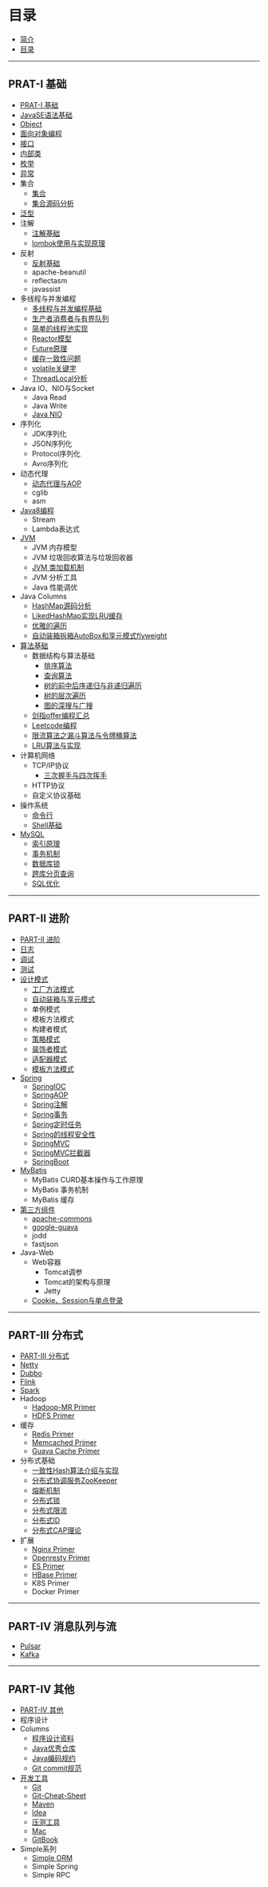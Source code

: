 # 目录

* [简介](README.md)
* [目录](CONTENT.md)


---


## PRAT-I 基础
* [PRAT-I 基础](part-1-base/README.md)
* [JavaSE语法基础](part-1-base/java-base/java-base-lang/java-lang.md)
* [Object](part-1-base/java-base/java-base-lang/java-object.md)
* [面向对象编程](part-1-base/java-base/java-base-lang/java-oop.md)
* [接口](part-1-base/java-base/java-base-interface/java-interface.md)
* [内部类](part-1-base/java-base/java-base-inner-class/java-inner-class.md)
* [枚举](part-1-base/java-base/java-base-enum/java-enum.md)
* [异常](part-1-base/java-base/java-base-exception/java-exception.md)
* 集合
    * [集合](part-1-base/java-base/java-base-collection/java-collection.md)
    * [集合源码分析](part-1-base/java-base/java-base-collection/java-collection-source-analysis.md)
* [泛型](part-1-base/java-base/java-base-generic/java-generic.md)
* 注解
    * [注解基础](part-1-base/java-base/java-base-annotation/java-annotation.md)
    * [lombok使用与实现原理](part-1-base/java-base/java-base-annotation/lombok使用与实现原理.md)
* 反射
    * [反射基础](part-1-base/java-base/java-base-reflect/java-reflect.md)
    * apache-beanutil
    * reflectasm
    * javassist
* 多线程与并发编程
    * [多线程与并发编程基础](part-1-base/java-base/java-base-multithread-concurrency/java-multithread-concurrency.md)
    * [生产者消费者与有界队列](part-1-base/java-base/java-base-multithread-concurrency/生产者消费者与有界队列.md)
    * [简单的线程池实现](part-1-base/java-base/java-base-multithread-concurrency/简单的线程池实现.md)
    * [Reactor模型](part-1-base/java-base/java-base-multithread-concurrency/Reactor模型.md)
    * [Future原理](part-1-base/java-base/java-base-multithread-concurrency/Future原理.md)
    * [缓存一致性问题](part-1-base/java-base/java-base-multithread-concurrency/缓存一致性.md)
    * [volatile关键字](part-1-base/java-base/java-base-multithread-concurrency/volatile关键字.md)
    * [ThreadLocal分析](part-1-base/java-base/java-base-multithread-concurrency/ThreadLocal分析.md)
* Java IO、NIO与Socket
    * Java Read
    * Java Write
    * [Java NIO](part-1-base/java-base/java-base-nio/java-nio.md)
* 序列化
    * JDK序列化
    * JSON序列化
    * Protocol序列化
    * Avro序列化
* 动态代理
    * [动态代理与AOP](part-1-base/java-base/java-base-proxy/动态代理与AOP.md)
    * cglib
    * asm
* [Java8编程](part-1-base/java8/README.md)
    * Stream
    * Lambda表达式
* [JVM](part-1-base/java-jvm/README.md)
    * JVM 内存模型
    * JVM 垃圾回收算法与垃圾回收器
    * [JVM 类加载机制](part-1-base/java-jvm/JVM类加载机制.md)
    * JVM 分析工具
    * Java 性能调优
* Java Columns
    * [HashMap源码分析](part-1-base/java-base/java-base-columns/HashMap源码分析.md)
    * [LikedHashMap实现LRU缓存](part-1-base/java-base/java-base-columns/LinkedHashMap实现LRU缓存.md)
    * [优雅的遍历](part-1-base/java-base/java-base-columns/优雅的遍历.md)
    * [自动装箱拆箱AutoBox和享元模式flyweight](part-1-base/java-base/java-base-columns/自动装箱拆箱AutoBox和享元模式flyweight.md)
* [算法基础](part-1-base/algorithm/algorithm.md)
    * 数据结构与算法基础
        * [排序算法](part-1-base/algorithm/classic-base/排序算法.md)
        * [查询算法](part-1-base/algorithm/classic-base/查询算法.md)
        * [树的前中后序递归与非递归遍历](part-1-base/algorithm/classic-base/树的递归与非递归遍历.md)
        * [树的层次遍历](part-1-base/algorithm/classic-base/树的层次遍历.md)
        * [图的深搜与广搜](part-1-base/algorithm/classic-base/图的深搜与广搜.md)
    * [剑指offer编程汇总](part-1-base/algorithm/剑指offer.md)
    * [Leetcode编程](part-1-base/algorithm/leetcode.md)
    * [限流算法之漏斗算法与令牌桶算法](part-1-base/algorithm/限流算法之漏斗算法与令牌桶算法.md)
    * [LRU算法与实现](part-1-base/algorithm/LRU算法与实现.md)    
* 计算机网络
    * TCP/IP协议
        * [三次握手与四次挥手](part-1-base/network/三次握手与四次挥手.md)
    * HTTP协议
    * 自定义协议基础
* 操作系统
    * [命令行](part-1-base/linux/linux-command-list.md)
    * [Shell基础](part-1-base/linux/bash-cheat-sheet.md)
* [MySQL](part-1-base/mysql/README.md)
    * [索引原理](part-1-base/mysql/索引原理.md)
    * [事务机制](part-1-base/mysql/事务机制.md)
    * [数据库锁](part-1-base/mysql/数据库锁.md)
    * [跨库分页查询](part-1-base/mysql/跨库分页查询.md)
    * [SQL优化](part-1-base/mysql/SQL优化.md)


---


## PART-II 进阶
* [PART-II 进阶](part-2-advanced/README.md)
* [日志](part-2-advanced/log/log.md)
* [调试](part-2-advanced/debug/debug.md)
* [测试](part-2-advanced/test/TEST.md)  
* [设计模式](part-2-advanced/design-pattern/design-pattern.md)
    * [工厂方法模式](part-2-advanced/design-pattern/工厂方法模式.md)
    * [自动装箱与享元模式](part-2-advanced/design-pattern/自动装箱与享元模式.md)
    * 单例模式
    * 模板方法模式
    * 构建者模式
    * [策略模式](part-2-advanced/design-pattern/策略模式.md)
    * [装饰者模式](part-2-advanced/design-pattern/装饰者模式.md)
    * [适配器模式](part-2-advanced/design-pattern/适配器模式.md)
    * [模板方法模式](part-2-advanced/design-pattern/模板方法模式.md)
* [Spring](part-2-advanced/spring/spring.md)
    * [SpringIOC](part-2-advanced/spring/spring-core-ioc.md)
    * [SpringAOP](part-2-advanced/spring/spring-core-aop.md)
    * [Spring注解](part-2-advanced/spring/spring-annotations.md)
    * [Spring事务](part-2-advanced/spring/spring-transaction.md)
    * [Spring定时任务](part-2-advanced/spring/spring-task-schedule.md)
    * [Spring的线程安全性](part-2-advanced/spring/spring-thread-safety.md)
    * [SpringMVC](part-2-advanced/spring/springmvc.md)
    * [SpringMVC拦截器](part-2-advanced/spring/springmvc-interceptor.md)
    * [SpringBoot](part-2-advanced/spring/springboot.md)
* [MyBatis](part-2-advanced/mybatis/mybatis.md)
    * MyBatis CURD基本操作与工作原理
    * MyBatis 事务机制
    * MyBatis 缓存
* [第三方组件](part-2-advanced/3rd-component/README.md)
    * [apache-commons](part-2-advanced/3rd-component/apache-commons/apache-commons.md)
    * [google-guava](part-2-advanced/3rd-component/google-guava/google-guava.md)
    * jodd
    * fastjson
* Java-Web
    * Web容器
        * Tomcat调参
        * Tomcat的架构与原理
        * Jetty
    * [Cookie、Session与单点登录](part-2-advanced/java-web/Cookie与Session.md)
    
   
---


## PART-III 分布式
* [PART-III 分布式](part-3-distribution-base/README.md)
* [Netty](part-3-distribution-base/netty/netty-primer.md)
* [Dubbo](part-3-distribution-base/dubbo/dubbo-primer.md)
* [Flink](part-3-distribution-base/flink/flink-primer.md)
* [Spark](part-3-distribution-base/spark/spark-primer.md)
* Hadoop
    * [Hadoop-MR Primer](part-3-distribution-base/hadoop/hadoop-mr-primer.md)
    * [HDFS Primer](part-3-distribution-base/hadoop/hdfs-primer.md)
* 缓存
    * [Redis Primer](part-3-distribution-base/cache/redis-primer.md)
    * [Memcached Primer](part-3-distribution-base/cache/memcached-primer.md)
    * [Guava Cache Primer](part-3-distribution-base/cache/guava-cache.md)
* 分布式基础
    * [一致性Hash算法介绍与实现](part-3-distribution-base/distribution-base/一致性Hash算法介绍与实现.md)
    * [分布式协调服务ZooKeeper](part-3-distribution-base/distribution-base/分布式协调服务ZooKeeper.md)    
    * [熔断机制](part-3-distribution-base/distribution-base/熔断机制.md)    
    * [分布式锁](part-3-distribution-base/distribution-base/分布式锁.md)    
    * [分布式限流](part-3-distribution-base/distribution-base/分布式限流.md)    
    * [分布式ID](part-3-distribution-base/distribution-base/分布式ID.md)    
    * [分布式CAP理论](part-3-distribution-base/distribution-base/分布式CAP理论.md)    
* 扩展
    * [Nginx Primer](part-3-distribution-base/primer/nginx-primer.md)
    * [Openresty Primer](part-3-distribution-base/primer/openresty-primer.md)
    * [ES Primer](part-3-distribution-base/primer/es-primer.md)
    * [HBase Primer](part-3-distribution-base/primer/hbase-primer.md)
    * K8S Primer
    * Docker Primer


---


## PART-IV 消息队列与流
* [Pulsar](part-4-message-queue/pulsar/pulsar-primer.md)
* [Kafka](part-4-message-queue/kafka/kafka-primer.md)


---
 

## PART-IV 其他
* [PART-IV 其他](part-5-other/README.md) 
* 程序设计  
* Columns
    * [程序设计资料](part-5-other/columns/awesome-book.md)
    * [Java优秀仓库](part-5-other/columns/awesome-github.md)
    * [Java编码规约](part-5-other/columns/awesome-coding-style-guide.md)   
    * [Git commit规范](part-5-other/columns/git-commit-guide.md)
* [开发工具](part-5-other/effective-tool/awesome-dev-tool.md)
    * [Git](part-5-other/effective-tool/git-usage.md)
    * [Git-Cheat-Sheet](part-5-other/effective-tool/git-cheat-sheet.md)
    * [Maven](part-5-other/effective-tool/maven-usage.md)
    * [Idea](part-5-other/effective-tool/idea-usage.md)
    * [压测工具](part-5-other/effective-tool/wrk-benchmark-usage.md)
    * [Mac](part-5-other/effective-tool/mac-usage.md)
    * [GitBook](part-5-other/effective-tool/gitbook-usage.md)
* Simple系列
    * [Simple ORM](part-5-other/simple/simple-orm.md)
    * Simple Spring
    * Simple RPC
  
    
    
    
    
    
    
    
    
    
    
    
    
    
    
    
    
    
    
    
    
    
    
    
    
    
    
    
    
    
    
    
    
    
    
    
    
    
    

